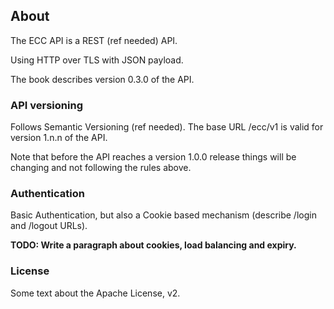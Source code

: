## About

The ECC API is a REST (ref needed) API. 

Using HTTP over TLS with JSON payload.

The book describes version 0.3.0 of the API. 

### API versioning

Follows Semantic Versioning (ref needed). The base URL /ecc/v1 is valid for version 1.n.n of the API. 

Note that before the API reaches a version 1.0.0 release things will be changing and not following the rules above.

### Authentication

Basic Authentication, but also a Cookie based mechanism (describe /login and /logout URLs).

__TODO: Write a paragraph about cookies, load balancing and expiry.__

### License

Some text about the Apache License, v2. 


